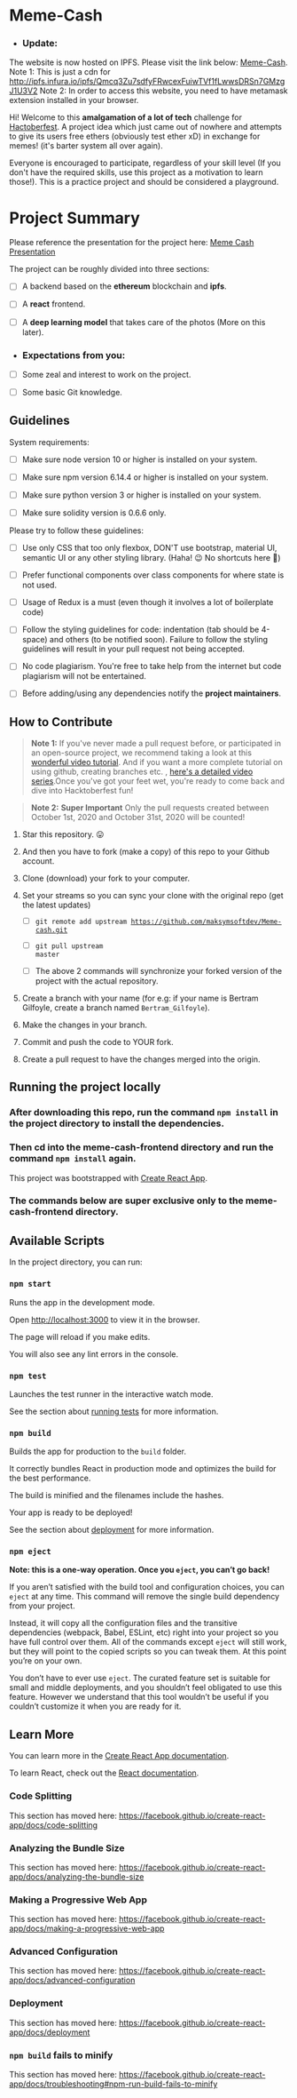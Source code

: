 # Meme-Cash

-  ### Update:
The website is now hosted on IPFS. Please visit the link below:
[Meme-Cash](https://jolly-star-4089.on.fleek.co/).
Note 1: This is just a cdn for http://ipfs.infura.io/ipfs/Qmcq3Zu7sdfyFRwcexFuiwTVf1fLwwsDRSn7GMzgJ1U3V2
Note 2: In order to access this website, you need to have metamask extension installed in your browser.
  

Hi! Welcome to this **amalgamation of a lot of tech** challenge for [Hactoberfest](https://hacktoberfest.digitalocean.com/). A project idea which just came out of nowhere and attempts to give its users free ethers (obviously test ether xD) in exchange for memes! (it's barter system all over again).

  

Everyone is encouraged to participate, regardless of your skill level (If you don't have the required skills, use this project as a motivation to learn those!). This is a practice project and should be considered a playground.

  

# Project Summary



Please reference the presentation for the project here:
[Meme Cash Presentation](https://docs.google.com/presentation/d/1hSvBnUdkxAG1haJs2e7ehfjAAjPx31-TFuoSitOeQSg/edit?usp=sharing)


The project can be roughly divided into three sections:

- [ ] A backend based on the **ethereum** blockchain and **ipfs**.

- [ ] A **react** frontend.

- [ ] A **deep learning model** that takes care of the photos (More on this later).

  

-  ### Expectations from you:

- [ ] Some zeal and interest to work on the project.

- [ ] Some basic Git knowledge.

  

## Guidelines

  

System requirements:

  

- [ ] Make sure node version 10 or higher is installed on your system.

- [ ] Make sure npm version 6.14.4 or higher is installed on your system.

- [ ] Make sure python version 3 or higher is installed on your system.

- [ ] Make sure solidity version is 0.6.6 only.
  


Please try to follow these guidelines:

  

- [ ] Use only CSS that too only flexbox, DON'T use bootstrap, material UI, semantic UI or any other styling library. (Haha! :wink: No shortcuts here :rofl:)

- [ ] Prefer functional components over class components for where state is not used.

- [ ] Usage of Redux is a must (even though it involves a lot of boilerplate code)

- [ ] Follow the styling guidelines for code: indentation (tab should be 4-space) and others (to be notified soon). Failure to follow the styling guidelines will result in your pull request not being accepted.

- [ ] No code plagiarism. You're free to take help from the internet but code plagiarism will not be entertained.

- [ ] Before adding/using any dependencies notify the **project maintainers**.

  

## How to Contribute

  

>  **Note 1:** If you've never made a pull request before, or participated in an open-source project, we recommend taking a look at this [wonderful video tutorial](https://youtu.be/ZI2D0CI4TXs). And if you want a more complete tutorial on using github, creating branches etc. , [here's a detailed video series](https://www.youtube.com/watch?v=3RjQznt-8kE&list=PL4cUxeGkcC9goXbgTDQ0n_4TBzOO0ocPR).Once you've got your feet wet, you're ready to come back and dive into Hacktoberfest fun!

  

>  **Note 2:**  **Super Important** Only the pull requests created between October 1st, 2020 and October 31st, 2020 will be counted!

  
1. Star this repository. :stuck_out_tongue:

2. And then you have to fork (make a copy) of this repo to your Github account.

3. Clone (download) your fork to your computer.

4. Set your streams so you can sync your clone with the original repo (get the latest updates)

	- [ ] <code>git remote add upstream https://github.com/maksymsoftdev/Meme-cash.git</code>

	- [ ] <code>git pull upstream master</code>

	- [ ] The above 2 commands will synchronize your forked version of the project with the actual repository.

5. Create a branch with your name (for e.g: if your name is Bertram Gilfoyle, create a branch named `Bertram_Gilfoyle`).

6. Make the changes in your branch.

7. Commit and push the code to YOUR fork.

8. Create a pull request to have the changes merged into the origin.

  

## Running the project locally

  

### After downloading this repo, run the command `npm install` in the project directory to install the dependencies.

### Then cd into the meme-cash-frontend directory and run the command `npm install` again.

  

This project was bootstrapped with [Create React App](https://github.com/facebook/create-react-app).


### The commands below are super exclusive only to the meme-cash-frontend directory.
  

## Available Scripts

  

In the project directory, you can run:

  

### `npm start`

  

Runs the app in the development mode.<br  />

  

Open [http://localhost:3000](http://localhost:3000) to view it in the browser.

  

The page will reload if you make edits.<br  />

  

You will also see any lint errors in the console.

  

### `npm test`

  

Launches the test runner in the interactive watch mode.<br  />

  

See the section about [running tests](https://facebook.github.io/create-react-app/docs/running-tests) for more information.

  

### `npm build`

  

Builds the app for production to the `build` folder.<br  />

  

It correctly bundles React in production mode and optimizes the build for the best performance.

  

The build is minified and the filenames include the hashes.<br  />

  

Your app is ready to be deployed!

  

See the section about [deployment](https://facebook.github.io/create-react-app/docs/deployment) for more information.

  

### `npm eject`

  

**Note: this is a one-way operation. Once you `eject`, you can’t go back!**

  

If you aren’t satisfied with the build tool and configuration choices, you can `eject` at any time. This command will remove the single build dependency from your project.

  

Instead, it will copy all the configuration files and the transitive dependencies (webpack, Babel, ESLint, etc) right into your project so you have full control over them. All of the commands except `eject` will still work, but they will point to the copied scripts so you can tweak them. At this point you’re on your own.

  

You don’t have to ever use `eject`. The curated feature set is suitable for small and middle deployments, and you shouldn’t feel obligated to use this feature. However we understand that this tool wouldn’t be useful if you couldn’t customize it when you are ready for it.

  

## Learn More

  

You can learn more in the [Create React App documentation](https://facebook.github.io/create-react-app/docs/getting-started).

  

To learn React, check out the [React documentation](https://reactjs.org/).

  

### Code Splitting

  

This section has moved here: https://facebook.github.io/create-react-app/docs/code-splitting

  

### Analyzing the Bundle Size

  

This section has moved here: https://facebook.github.io/create-react-app/docs/analyzing-the-bundle-size

  

### Making a Progressive Web App

  

This section has moved here: https://facebook.github.io/create-react-app/docs/making-a-progressive-web-app

  

### Advanced Configuration

  

This section has moved here: https://facebook.github.io/create-react-app/docs/advanced-configuration

  

### Deployment

  

This section has moved here: https://facebook.github.io/create-react-app/docs/deployment

  

### `npm build` fails to minify

  

This section has moved here: https://facebook.github.io/create-react-app/docs/troubleshooting#npm-run-build-fails-to-minify


